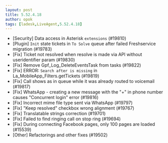 ```yaml
---
layout: post
title: 5.52.4.18
author: opok
tags: [ladesk,LiveAgent,5.52.4.18]
---
```

- [Security] Data access in Asterisk `extensions` (#19810)
- [Plugin] `Init` state tickets in `To Solve` queue after failed Freshservice migration (#19783)
- [Fix] Ticket not resolved when resolve is made via API without useridentifier param (#19830)
- [Fix] Remove Gpf_Log_DeleteEventsTask from tasks (#19822)
- [Fix] ERROR: `Search after is missing` in La_MobileApp_Filters.getTickets (#19819)
- [Fix] Call shows as in queue while it was already routed to voicemail (#19817)
- [Fix] WhatsApp - creating a new message with the "+" in phone number causes "Concurrent login" error (#19816)
- [Fix] Incorrect mime file type sent via WhatsApp (#19797)
- [Fix] "Keep resolved" checkbox wrong alignment (#19767)
- [Fix] Translatable strings correction (#19701)
- [Fix] Failed to find ringing call on stop ring (#19694)
- [Fix] During connecting Facebook pages, only 100 pages are loaded (#15539)
- [Other] Refactorings and other fixes (#19502)
